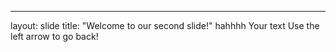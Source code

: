 
---
layout: slide
title: "Welcome to our second slide!"
hahhhh
Your text
Use the left arrow to go back!
